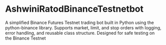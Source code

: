 # AshwiniRatodBinanceTestnetbot
A simplified Binance Futures Testnet trading bot built in Python using the python-binance library. Supports market, limit, and stop orders with logging, error handling, and reusable class structure. Designed for safe testing on the Binance Testnet
